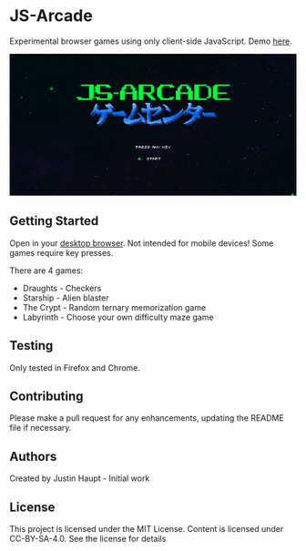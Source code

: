 # JS-Arcade

Experimental browser games using only client-side JavaScript. Demo [here](https://justinh5.github.io/jsArcade/).

![Title screen](home.jpg)

## Getting Started

Open in your [desktop browser](https://justinh5.github.io/jsArcade/). Not intended for mobile devices! Some games require key presses.

There are 4 games:
* Draughts - Checkers
* Starship - Alien blaster
* The Crypt - Random ternary memorization game
* Labyrinth - Choose your own difficulty maze game

## Testing

Only tested in Firefox and Chrome.

## Contributing

Please make a pull request for any enhancements, updating the README file if necessary.

## Authors

Created by Justin Haupt - Initial work

## License

This project is licensed under the MIT License. Content is licensed under CC-BY-SA-4.0. See the license for details
